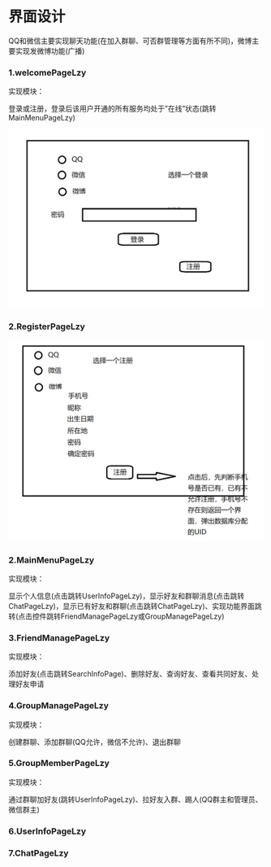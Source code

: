 # 界面设计

QQ和微信主要实现聊天功能(在加入群聊、可否群管理等方面有所不同)，微博主要实现发微博功能(广播)

### 1.welcomePageLzy

实现模块：

登录或注册，登录后该用户开通的所有服务均处于”在线”状态(跳转MainMenuPageLzy)

![image-20241102000141907](./widget_design/image-20241102000141907.png)

### 2.RegisterPageLzy

![image-20241102001621152](./widget_design/image-20241102001621152.png)

### 2.MainMenuPageLzy

实现模块：

显示个人信息(点击跳转UserInfoPageLzy)，显示好友和群聊消息(点击跳转ChatPageLzy)，显示已有好友和群聊(点击跳转ChatPageLzy)、实现功能界面跳转(点击控件跳转FriendManagePageLzy或GroupManagePageLzy)

### 3.FriendManagePageLzy

实现模块：

添加好友(点击跳转SearchInfoPage)、删除好友、查询好友、查看共同好友、处理好友申请

### 4.GroupManagePageLzy

实现模块：

创建群聊、添加群聊(QQ允许，微信不允许)、退出群聊

### 5.GroupMemberPageLzy

实现模块：

通过群聊加好友(跳转UserInfoPageLzy)、拉好友入群、踢人(QQ群主和管理员、微信群主)

### 6.UserInfoPageLzy

### 7.ChatPageLzy

